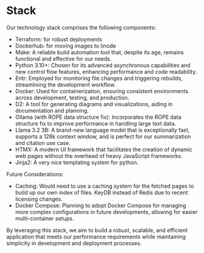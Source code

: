 Stack
=====

Our technology stack comprises the following components:

- Terraform: for robust deployments
- Dockerhub: for moving images to linode 
- Make: A reliable build automation tool that, despite its age, remains
  functional and effective for our needs.
- Python 3.10+: Chosen for its advanced asynchronous capabilities and new
  control flow features, enhancing performance and code readability.
- Entr: Employed for monitoring file changes and triggering rebuilds,
  streamlining the development workflow.
- Docker: Used for containerization, ensuring consistent environments across
  development, testing, and production.
- D2: A tool for generating diagrams and visualizations, aiding in documentation
  and planning.
- Ollama (with ROPE data structure fix): Incorporates the ROPE data structure
  fix to improve performance in handling large text data.
- Llama 3.2 3B: A brand-new language model that is exceptionally fast, supports
  a 128k context window, and is perfect for our summarization and citation use
  case.
- HTMX: A modern UI framework that facilitates the creation of dynamic web pages
  without the overhead of heavy JavaScript frameworks.
- Jinja2: A very nice templating system for python.

Future Considerations:

- Caching: Would need to use a caching system for the fetched pages to build up
  our own index of files. KeyDB instead of Redis due to recent licensing
  changes.
- Docker Compose: Planning to adopt Docker Compose for managing more complex
  configurations in future developments, allowing for easier multi-container
  setups.

By leveraging this stack, we aim to build a robust, scalable, and efficient
application that meets our performance requirements while maintaining simplicity
in development and deployment processes.
